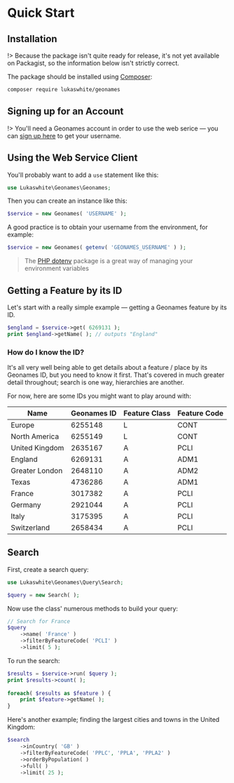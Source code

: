 # Quick Start

## Installation

!> Because the package isn't quite ready for release, it's not yet available on Packagist, so the information below isn't strictly correct.

The package should be installed using [Composer](https://getcomposer.org/):

```bash
composer require lukaswhite/geonames
```

## Signing up for an Account

!> You'll need a Geonames account in order to use the web serice &mdash; you can [sign up here](http://www.geonames.org/login) to get your username.

## Using the Web Service Client

You'll probably want to add a `use` statement like this:

```php
use Lukaswhite\Geonames\Geonames;
```

Then you can create an instance like this:

```php
$service = new Geonames( 'USERNAME' );
```

A good practice is to obtain your username from the environment, for example:
 
```php
$service = new Geonames( getenv( 'GEONAMES_USERNAME' ) );
``` 

> The [PHP dotenv](https://github.com/vlucas/phpdotenv) package is a great way of managing your environment variables

## Getting a Feature by its ID

Let's start with a really simple example &mdash; getting a Geonames feature by its ID.

```php
$england = $service->get( 6269131 );
print $england->getName( ); // outputs "England"
```

### How do I know the ID?

It's all very well being able to get details about a feature / place by its Geonames ID, but you need to know it first. That's covered in much greater detail throughout; search is one way, hierarchies are another.

For now, here are some IDs you might want to play around with:

|Name   |Geonames ID   |Feature Class   |Feature Code   |
|---|---|---|---|
|Europe   |6255148   |L   |CONT   |
|North America   |6255149   |L   |CONT   |
|United Kingdom   |2635167   |A   |PCLI   |
|England   |6269131   |A   |ADM1   |
|Greater London   |2648110   |A   |ADM2   |
|Texas   |4736286   |A   |ADM1   |
|France   |3017382   |A   |PCLI   |
|Germany   |2921044   |A   |PCLI   |
|Italy   |3175395   |A   |PCLI   |
|Switzerland   |2658434   |A   |PCLI   |


## Search

First, create a search query:

```php
use Lukaswhite\Geonames\Query\Search;

$query = new Search( );

```

Now use the class' numerous methods to build your query:

```php
// Search for France
$query
    ->name( 'France' )
    ->filterByFeatureCode( 'PCLI' )
    ->limit( 5 );
```
    
To run the search:
    
```php    
$results = $service->run( $query );    
print $results->count( );
    
foreach( $results as $feature ) {
    print $feature->getName( );
}
```

Here's another example; finding the largest cities and towns in the United Kingdom:

```php
$search
    ->inCountry( 'GB' )
    ->filterByFeatureCode( 'PPLC', 'PPLA', 'PPLA2' )
    ->orderByPopulation( )
    ->full( )
    ->limit( 25 );
```